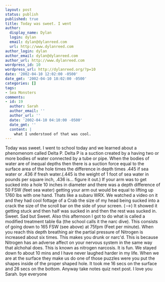 ```yaml
---
layout: post
status: publish
published: true
title: Today was sweet. I went
author:
  display_name: Dylan
  login: dylan
  email: dylan@dylanreed.com
  url: http://www.dylanreed.com
author_login: dylan
author_email: dylan@dylanreed.com
author_url: http://www.dylanreed.com
wordpress_id: 10
wordpress_url: http://dylanreed.org/?p=10
date: '2002-04-10 12:02:00 -0500'
date_gmt: '2002-04-10 18:02:00 -0500'
categories: []
tags:
- Sea Monsters
comments:
- id: 19
  author: Sarah
  author_email: ''
  author_url: ''
  date: '2002-04-10 04:10:00 -0500'
  date_gmt: ''
  content: |
    what I understood of that was cool.
---
```

<p>Today was sweet. I went to school today and we learned about a phenomenom called Delta P. Delta P is a suction created by a having two or more bodies of water connected by a tube or pipe. When the bodies of water are of inequal depths then there is a suction force equal to the surface area of the hole times the difference in depth times .445 if sea water or .436 if fresh water.(.445 is the weight of 1 foot of sea water in pounds per square inch, .436 is... figure it out.) If your arm was to get sucked into a hole 10 inches in diameter and there was a depth difference of 50 FSW (feet sea water) getting your arm out would be equal to lifting up 1760 lbs with one hand. Thats like a subaru WRX. We watched a video on it and they had cool fottage of a Crab the size of my head being sucked into a crack the size of the scroll bar on the side of your screen. (-->) It showed it getting stuck and then half was sucked in and then the rest was sucked in. Sweet. Sad but Sweet. Also this afternoon I got to do what is called a modified treatment table 6a (the school calls it the narc dive). This consists of going down to 165 FSW (see above) at 75fpm (Feet per minute). When you reach this depth breathing air the partial pressure of Nitrogen is increased about six times. This makes you drunk or narc'd. This is because Nitrogen has an adverse affect on your nervous system in the same way that alchohal does. This is known as nitrogen narcosis. It is fun. We stayed down fo about 10 mins and I have never laughed harder in my life. When we are at the surface they make us do one of those puzzles were you put the shapes inside of the proper shaped hole. It took me 16 secs on the surface and 26 secs on the bottom. Anyway take notes quiz next post. I love you Sarah. bye everyone</p>
